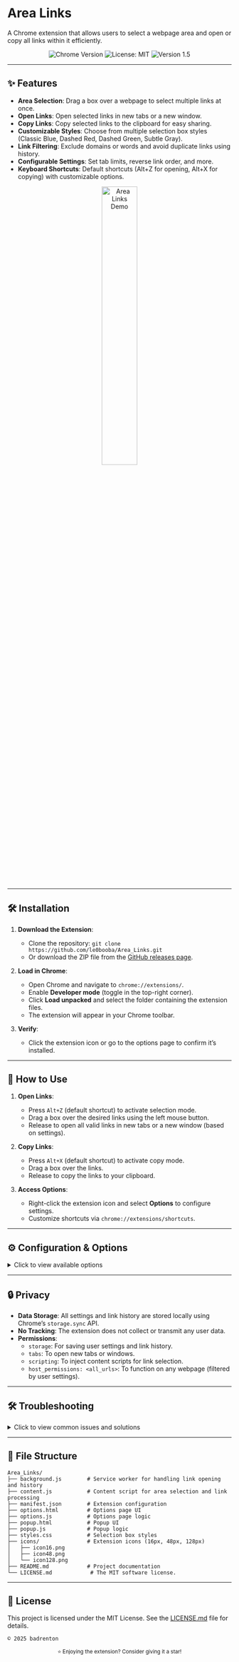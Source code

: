 # Area Links

A Chrome extension that allows users to select a webpage area and open or copy all links within it efficiently.

<p align="center">
  <img src="https://img.shields.io/badge/Chrome-v100%2B-blue?logo=google-chrome&logoColor=white" alt="Chrome Version">
  <img src="https://img.shields.io/badge/License-MIT-yellow.svg" alt="License: MIT">
  <img src="https://img.shields.io/badge/version-1.5-orange" alt="Version 1.5">
</p>

---

## ✨ Features

- **Area Selection**: Drag a box over a webpage to select multiple links at once.
- **Open Links**: Open selected links in new tabs or a new window.
- **Copy Links**: Copy selected links to the clipboard for easy sharing.
- **Customizable Styles**: Choose from multiple selection box styles (Classic Blue, Dashed Red, Dashed Green, Subtle Gray).
- **Link Filtering**: Exclude domains or words and avoid duplicate links using history.
- **Configurable Settings**: Set tab limits, reverse link order, and more.
- **Keyboard Shortcuts**: Default shortcuts (Alt+Z for opening, Alt+X for copying) with customizable options.

<p align="center">
  <img src="https://raw.githubusercontent.com/le0booba/Area_Links/refs/heads/main/demo.gif" alt="Area Links Demo" width="40%">
</p>

---

## 🛠️ Installation

1. **Download the Extension**:
   - Clone the repository: `git clone https://github.com/le0booba/Area_Links.git`
   - Or download the ZIP file from the [GitHub releases page](https://github.com/le0booba/Area_Links/releases).

2. **Load in Chrome**:
   - Open Chrome and navigate to `chrome://extensions/`.
   - Enable **Developer mode** (toggle in the top-right corner).
   - Click **Load unpacked** and select the folder containing the extension files.
   - The extension will appear in your Chrome toolbar.

3. **Verify**:
   - Click the extension icon or go to the options page to confirm it’s installed.

---

## 📖 How to Use

1. **Open Links**:
   - Press `Alt+Z` (default shortcut) to activate selection mode.
   - Drag a box over the desired links using the left mouse button.
   - Release to open all valid links in new tabs or a new window (based on settings).

2. **Copy Links**:
   - Press `Alt+X` (default shortcut) to activate copy mode.
   - Drag a box over the links.
   - Release to copy the links to your clipboard.

3. **Access Options**:
   - Right-click the extension icon and select **Options** to configure settings.
   - Customize shortcuts via `chrome://extensions/shortcuts`.

---

## ⚙️ Configuration & Options

<details>
<summary>Click to view available options</summary>

<p align="center">
  <img src="https://raw.githubusercontent.com/le0booba/Area_Links/refs/heads/main/screen_options.png" width="500" style="margin-right: 10px;">
  <img src="https://raw.githubusercontent.com/le0booba/Area_Links/refs/heads/main/screen_hotkeys.png" width="700" style="margin-right: 10px;">
</p>

- **Excluded Domains**: Enter comma-separated domains (e.g., `example.com, test.org`) to skip links from those sites.
- **Excluded Words**: Enter comma-separated words to exclude links containing them (e.g., `login, signup`).
- **Maximum Tabs**: Set a limit for the number of tabs opened at once (default: 15).
- **Selection Box Style**: Choose from Classic Blue, Dashed Red, Dashed Green, or Subtle Gray.
- **Remember History**: Enable to avoid opening duplicate links (stored locally).
- **Open in New Window**: Open links in a new browser window instead of tabs.
- **Reverse Order**: Open links in reverse order of selection.
- **Clear History**: Reset the link history via the options page.
- **Shortcuts**: Customize via `chrome://extensions/shortcuts`.

</details>

---

## 🔒 Privacy

- **Data Storage**: All settings and link history are stored locally using Chrome’s `storage.sync` API.
- **No Tracking**: The extension does not collect or transmit any user data.
- **Permissions**:
  - `storage`: For saving user settings and link history.
  - `tabs`: To open new tabs or windows.
  - `scripting`: To inject content scripts for link selection.
  - `host_permissions: <all_urls>`: To function on any webpage (filtered by user settings).

---

## 🛠️ Troubleshooting

<details>
<summary>Click to view common issues and solutions</summary>

- **Extension doesn’t work on some pages**:
  - The extension cannot run on Chrome internal pages (e.g., `chrome://`) or the New Tab page due to browser restrictions.
  - Ensure the page is fully loaded before using the shortcut.

- **Shortcuts not working**:
  - Check for conflicts in `chrome://extensions/shortcuts`.
  - Reassign shortcuts if needed.

- **Links not opening/copying**:
  - Verify that the selection box covers the links completely.
  - Check if the links are excluded by domain or word filters in the options.
  - Ensure the tab limit isn’t reached.

- **Selection box not visible**:
  - Try switching to a different selection style in the options.
  - Ensure no other extensions are interfering with CSS.

</details>

---

## 📂 File Structure

```
Area_Links/
├── background.js        # Service worker for handling link opening and history
├── content.js           # Content script for area selection and link processing
├── manifest.json        # Extension configuration
├── options.html         # Options page UI
├── options.js           # Options page logic
├── popup.html           # Popup UI
├── popup.js             # Popup logic
├── styles.css           # Selection box styles
├── icons/               # Extension icons (16px, 48px, 128px)
│   ├── icon16.png
│   ├── icon48.png
│   └── icon128.png
├── README.md            # Project documentation
└── LICENSE.md            # The MIT software license.
```

---

## 📜 License

This project is licensed under the MIT License. See the [LICENSE.md](LICENSE.md) file for details.

`` © 2025 badrenton ``

<p align="center">
<sup>⭐ Enjoying the extension? Consider giving it a star!</sup>
</p>
